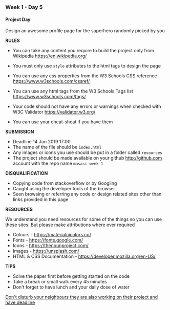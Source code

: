 ### Week 1 - Day 5

#### Project Day

Design an awesome profile page for the superhero randomly picked by you



**RULES**

- You can take any content you require to build the project only from Wikipedia <https://en.wikipedia.org/>

- You must only use `style` attributes to the html tags to design the page

- You can use any css properties from the W3 Schools CSS reference <https://www.w3schools.com/cssref/>

- You can use any html tags from the W3 Schools Tags list <https://www.w3schools.com/tags/>

- Your code should not have any errors or warnings when checked with W3C Validator <https://validator.w3.org/>

- You can use your cheat-sheat if you have them 

  

**SUBMISSION**

- Deadline 14 Jun 2019 17:00
- The name of the file should be `index.html`
- Any images or icons you use should be put in a folder called `resources`
- The project should be made available on your github http://github.com account with the repo name `masasi-week-1`



**DISQUALIFICATION**

- Copying code from stackoverflow or by Googling
- Caught using the developer tools of the browser
- Seen browsing or referring any code or design related sites other than links provided in this page



**RESOURCES**

We understand you need resources for some of the things so you can use these sites. But please make attributions where ever required

- Colours - <https://materialuicolors.co/>
- Fonts - <https://fonts.google.com/>
- Icons - <https://thenounproject.com/> 
- Images - <https://unsplash.com/> 
- HTML & CSS Documentation - <https://developer.mozilla.org/en-US/>



**TIPS**

- Solve the paper first before getting started on the code
- Take a break or small walk every 45 minutes
- Don't forget to have lunch and your daily dose of water



<u>Don't disturb your neighbours they are also working on their project and have deadline</u>